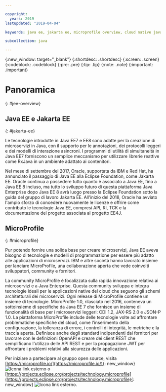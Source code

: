```yaml
---

copyright:
  years: 2019
lastupdated: "2019-04-04"

keywords: java ee, jakarta ee, microprofile overview, cloud native java, cloud native microprofile

subcollection: java

---
```


{:new_window: target="_blank"}
{:shortdesc: .shortdesc}
{:screen: .screen}
{:codeblock: .codeblock}
{:pre: .pre}
{:tip: .tip}
{:note: .note}
{:important: .important}

# Panoramica
{: #jee-overview}



## Java EE e Jakarta EE
{: #jakarta-ee}

Le tecnologie introdotte in Java EE7 e EE8 sono adatte per la creazione di microservizi in Java, con il supporto per le annotazioni, dei protocolli leggeri e dei modelli di interazione asincroni. I programmi di utilità di simultaneità in Java EE7 forniscono un semplice meccanismo per utilizzare librerie reattive come RxJava in un ambiente adattato ai contenitori.

Nel mese di settembre del 2017, Oracle, supportata da IBM e Red Hat, ha annunciato il passaggio di Java EE alla Eclipse Foundation, come Jakarta EE. Oracle continua a possedere tutto quanto è associato a Java EE, fino a Java EE 8 incluso, ma tutto lo sviluppo futuro di questa piattaforma Java Enterprise dopo Java EE 8 avrà luogo presso la Eclipse Foundation sotto la guida del gruppo di lavoro Jakarta EE. All'inizio del 2018, Oracle ha avviato l'ampio sforzo di concedere nuovamente le licenze e offrire come contributo le tecnologie Java EE, compresi API, RI, TCK e la documentazione del progetto associata al progetto EE4J.

## MicroProfile
{: #microprofile}

Pur potendo fornire una solida base per creare microservizi, Java EE aveva bisogno di tecnologie e modelli di programmazione per essere più adatto alle applicazioni di microservizi. IBM e altre società hanno lavorato insieme per lanciare MicroProfile, una collaborazione aperta che vede coinvolti sviluppatori, community e fornitori.

La community MicroProfile è focalizzata sulla rapida innovazione relativa ai microservizi e a Java Enterprise. Questa community sviluppa e integra tecnologie ideali per le applicazioni native del cloud che seguono gli schemi architetturali dei microservizi. Ogni release di MicroProfile contiene un insieme di tecnologie. MicroProfile 1.0, rilasciato nel 2016, conteneva un sottoinsieme di specifiche da Java EE 7 che fornisce un insieme di funzionalità di base per i microservizi leggeri: CDI 1.2, JAX-RS 2.0 e JSON-P 1.0. La piattaforma MicroProfile include delle tecnologie volte ad affrontare problematiche specifiche del cloud, come l'inserimento della configurazione, la tolleranza di errore, i controlli di integrità, le metriche e la traccia aperta. Definisce anche degli standard indipendenti dai fornitori per lavorare con le definizioni OpenAPI e creare dei client REST che semplificano l'utilizzo delle API REST e per la propagazione JWT per affrontare i problemi relativi alla sicurezza delle applicazioni.

Per iniziare a partecipare al gruppo open source, visita [https://microprofile.io/](https://microprofile.io/){: new_window} ![Icona link esterno](../icons/launch-glyph.svg "Icona link esterno") o [https://projects.eclipse.org/projects/technology.microprofile](https://projects.eclipse.org/projects/technology.microprofile){: new_window} ![Icona link esterno](../icons/launch-glyph.svg "Icona link esterno").

